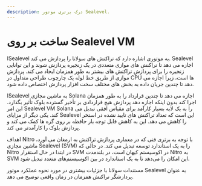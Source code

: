 ```yaml
---
description: درک برتری موتور Sealevel.
---
```


# ساخت بر روی Sealevel VM

اSealevel به موتوری اشاره دارد که تراکنش های سولانا را پردازش می کند. Sealevel اجازه می دهد تا تراکنش های موازی متعددی در یک زنجیره پردازش شوند و این توانایی زنجیره را برای پردازش تراکنش های بیشتر به طور همزمان ایجاد می کند. پردازش موازی از طریق خط لوله یک چارچوب طراحی متداول در CPU ها است، زیرا اجازه می دهد تا چندین جریان داده به بخش های مختلف سخت افزار پردازش اختصاص داده شود.

اSealevel به ماشین مجازی Solana اجازه می دهد تا چندین قرارداد را به طور همزمان اجرا کند بدون اینکه اجازه دهد پردازش هیچ قراردادی بر تأخیر گسترده بلوک تأثیر بگذارد. این امر Sealevel VM Solana را به یک لایه بسیار کارآمد برای مقیاس افقی تبدیل می کند. یکی دیگر از مزایای Sealevel این است که تعداد تراکنش های تایید نشده در استخر را کاهش می دهد. این به کاهش قابل توجه بار حافظه بر روی گره ها کمک می کند و پردازش بلوک را کارآمدتر می کند.

اهداف Nitro با توجه به برتری فنی که در معماری پردازش تراکنش به ارمغان می آورد، ماشین مجازی Sealevel (SVM) را به یک استاندارد توسعه تبدیل می کند. در حالی که Nitro در ابتدا در حال استقرار SVM در اکوسیستم کیهان است، در بلندمدت Nitro به SVM این امکان را می‌دهد تا به یک استاندارد در بین اکوسیستم‌های متعدد تبدیل شود.

مستندات سولانا با جزئیات بیشتری در مورد نحوه عملکرد موتور Sealevel به عنوان پردازشگر تراکنش همزمان در زمان واقعی توضیح می دهد.
